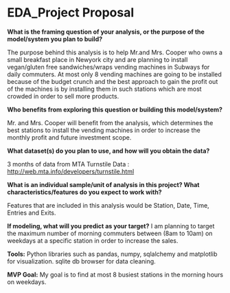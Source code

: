 # EDA_Project Proposal

**What is the framing question of your analysis, or the purpose of the model/system you plan to build?**

The purpose behind this analysis is to help Mr.and Mrs. Cooper who owns a small breakfast place in Newyork city and are planning to install 
vegan/gluten free sandwiches/wraps vending machines in Subways for daily commuters. At most only 8 vending machines are going to be installed 
because of the budget crunch and the best approach to gain the profit out of the machines is by installing them in such stations which are most 
crowded in order to sell more products. 

**Who benefits from exploring this question or building this model/system?**

Mr. and Mrs. Cooper will benefit from the analysis, which determines the best stations to install the vending machines in order to increase 
the monthly profit and future investment scope.

**What dataset(s) do you plan to use, and how will you obtain the data?**

3 months of data from MTA Turnstile Data : http://web.mta.info/developers/turnstile.html


**What is an individual sample/unit of analysis in this project? What characteristics/features do you expect to work with?**

Features that are included in this analysis would be Station, Date, Time, Entries and Exits.

**If modeling, what will you predict as your target?**
I am planning to target the maximum number of morning commuters between (8am to 10am) on weekdays at a specific station in order to increase the sales.

**Tools:**
Python libraries such as pandas, numpy, sqlalchemy and  matplotlib for visualization. sqlite db browser for data cleaning.

**MVP Goal:**
My goal is to find at most 8 busiest stations in the morning hours on weekdays.


